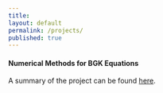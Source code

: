 ```yaml
---
title:
layout: default
permalink: /projects/
published: true
---
```


#### Numerical Methods for BGK Equations

A summary of the project can be found [here](https://trace.tennessee.edu/utk_mathpubs/10/).
